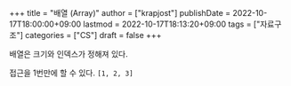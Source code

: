 +++
title = "배열 (Array)"
author = ["krapjost"]
publishDate = 2022-10-17T18:00:00+09:00
lastmod = 2022-10-17T18:13:20+09:00
tags = ["자료구조"]
categories = ["CS"]
draft = false
+++

배열은 크기와 인덱스가 정해져 있다.

접근을 1번만에 할 수 있다.
`[1, 2, 3]`
